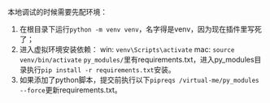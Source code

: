 本地调试的时候需要先配环境：
1. 在根目录下运行`python -m venv venv`，名字得是venv，因为现在插件里写死了；
2. 进入虚拟环境安装依赖：
		win: `venv\Scripts\activate`
		mac: `source venv/bin/activate`
`py_modules/`里有requirements.txt，进入py_modules目录执行`pip install -r requirements.txt`安装。
1. 如果添加了python脚本，提交前执行以下`pipreqs /virtual-me/py_modules --force`更新requirements.txt。